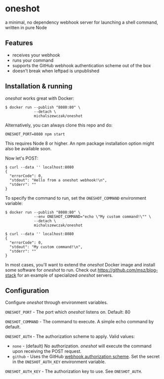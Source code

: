 # oneshot

a minimal, no dependency webhook server for launching a shell command, written
in pure Node

## Features

- receives your webhook
- runs your command
- supports the GitHub webhook authentication scheme out of the box
- doesn't break when leftpad is unpublished

## Installation & running

*oneshot* works great with Docker:

```
$ docker run --publish "8080:80" \
             --detach \
             michalszewczak/oneshot
```

Alternatively, you can always clone this repo and do:
```
ONESHOT_PORT=8080 npm start
```
This requires Node 8 or higher. An npm package installation option might also
be available soon.

Now let's POST:

```
$ curl --data '' localhost:8080
{
  "errorCode": 0,
  "stdout": "Hello from a oneshot webhook!\n",
  "stderr": ""
}
```

To specify the command to run, set the `ONESHOT_COMMAND` environment variable:

```
$ docker run --publish "8080:80" \
             --env ONESHOT_COMMAND="echo \"My custom command!\"" \
             --detach \
             michalszewczak/oneshot
```
```
$ curl --data '' localhost:8080
{
  "errorCode": 0,
  "stdout": "My custom command!\n",
  "stderr": ""
}
```

In most cases, you'll want to extend the *oneshot* Docker image and install
some software for *oneshot* to run. Check out
https://github.com/msz/blog-stack for an example of specialized *oneshot*
servers.

## Configuration

Configure *oneshot* through environment variables.

`ONESHOT_PORT` - The port which *oneshot* listens on. Default: 80

`ONESHOT_COMMAND` - The command to execute. A simple echo command by default.

`ONESHOT_AUTH` - The authorization scheme to apply. Valid values:
* `none` - (default) No authorization. *oneshot* will execute the command upon
  receiving the POST request.
* `github` - Uses the GitHub [webhook authorization
  scheme](https://developer.github.com/webhooks/securing/). Set the secret in
  the `ONESHOT_AUTH_KEY` environment variable.

`ONESHOT_AUTH_KEY` - The authorization key to use. See `ONESHOT_AUTH`.

